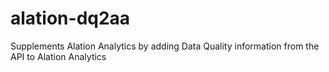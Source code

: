 # alation-dq2aa
Supplements Alation Analytics by adding Data Quality information from the API to Alation Analytics
